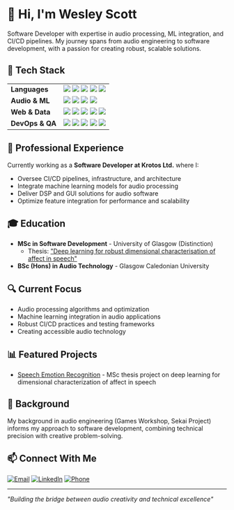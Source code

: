 # 👋 Hi, I'm Wesley Scott

Software Developer with expertise in audio processing, ML integration, and CI/CD pipelines. My journey spans from audio engineering to software development, with a passion for creating robust, scalable solutions.

## 🔧 Tech Stack
<table>
  <tr>
    <td><strong>Languages</strong></td>
    <td>
      <img src="https://img.shields.io/badge/-C++-00599C?style=flat-square&logo=c%2B%2B&logoColor=white" />
      <img src="https://img.shields.io/badge/-Python-3776AB?style=flat-square&logo=python&logoColor=white" />
      <img src="https://img.shields.io/badge/-Java-007396?style=flat-square&logo=java&logoColor=white" />
      <img src="https://img.shields.io/badge/-MATLAB-0076A8?style=flat-square&logo=mathworks&logoColor=white" />
      <img src="https://img.shields.io/badge/-Shell-4EAA25?style=flat-square&logo=gnu-bash&logoColor=white" />
    </td>
  </tr>
  <tr>
    <td><strong>Audio & ML</strong></td>
    <td>
      <img src="https://img.shields.io/badge/-JUCE-8DC63F?style=flat-square" />
      <img src="https://img.shields.io/badge/-PyTorch-EE4C2C?style=flat-square&logo=pytorch&logoColor=white" />
      <img src="https://img.shields.io/badge/-DSP-007ACC?style=flat-square" />
      <img src="https://img.shields.io/badge/-Audio_Processing-FF6B6B?style=flat-square" />
    </td>
  </tr>
  <tr>
    <td><strong>Web & Data</strong></td>
    <td>
      <img src="https://img.shields.io/badge/-Django-092E20?style=flat-square&logo=django&logoColor=white" />
      <img src="https://img.shields.io/badge/-Vue.js-4FC08D?style=flat-square&logo=vue.js&logoColor=white" />
      <img src="https://img.shields.io/badge/-MySQL-4479A1?style=flat-square&logo=mysql&logoColor=white" />
      <img src="https://img.shields.io/badge/-PostgreSQL-336791?style=flat-square&logo=postgresql&logoColor=white" />
      <img src="https://img.shields.io/badge/-Pandas-150458?style=flat-square&logo=pandas&logoColor=white" />
    </td>
  </tr>
  <tr>
    <td><strong>DevOps & QA</strong></td>
    <td>
      <img src="https://img.shields.io/badge/-CMake-064F8C?style=flat-square&logo=cmake&logoColor=white" />
      <img src="https://img.shields.io/badge/-CircleCI-343434?style=flat-square&logo=circleci&logoColor=white" />
      <img src="https://img.shields.io/badge/-Jenkins-D24939?style=flat-square&logo=jenkins&logoColor=white" />
      <img src="https://img.shields.io/badge/-Catch2-F05032?style=flat-square" />
      <img src="https://img.shields.io/badge/-GoogleTest-4285F4?style=flat-square&logo=google&logoColor=white" />
    </td>
  </tr>
</table>

## 💼 Professional Experience

Currently working as a **Software Developer at Krotos Ltd.** where I:
- Oversee CI/CD pipelines, infrastructure, and architecture
- Integrate machine learning models for audio processing
- Deliver DSP and GUI solutions for audio software
- Optimize feature integration for performance and scalability

## 🎓 Education

- **MSc in Software Development** - University of Glasgow (Distinction)
  - Thesis: ["Deep learning for robust dimensional characterisation of affect in speech"](https://github.com/terranivium/speech-emotion-recognition)
- **BSc (Hons) in Audio Technology** - Glasgow Caledonian University

## 🔍 Current Focus

- Audio processing algorithms and optimization
- Machine learning integration in audio applications
- Robust CI/CD practices and testing frameworks
- Creating accessible audio technology

## 📊 Featured Projects

- [Speech Emotion Recognition](https://github.com/terranivium/speech-emotion-recognition) - MSc thesis project on deep learning for dimensional characterization of affect in speech


## 🎵 Background

My background in audio engineering (Games Workshop, Sekai Project) informs my approach to software development, combining technical precision with creative problem-solving.

## 📫 Connect With Me

[![Email](https://img.shields.io/badge/Email-wesleyscottuk%40gmail.com-red)](mailto:wesleyscottuk@gmail.com)
[![LinkedIn](https://img.shields.io/badge/LinkedIn-Wesley_Scott-blue)](https://www.linkedin.com/in/wesley-scott-0bb536101)
[![Phone](https://img.shields.io/badge/Phone-%2B44_7857409881-green)](tel:+447857409881)

---

*"Building the bridge between audio creativity and technical excellence"*
